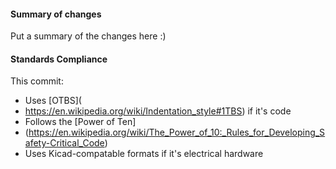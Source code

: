  #### Summary of changes    
Put a summary of the changes here :)          
     
#### Standards Compliance               
This commit:                 
 - Uses [OTBS]( 
 - https://en.wikipedia.org/wiki/Indentation_style#1TBS)  if it's code
 - Follows the [Power of Ten]
 - (https://en.wikipedia.org/wiki/The_Power_of_10:_Rules_for_Developing_Safety-Critical_Code)
 - Uses Kicad-compatable formats if it's electrical hardware
 
  
 
